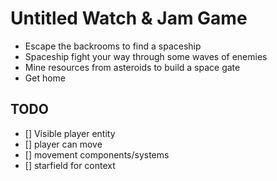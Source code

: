 # Untitled Watch & Jam Game

- Escape the backrooms to find a spaceship
- Spaceship fight your way through some waves of enemies
- Mine resources from asteroids to build a space gate
- Get home


## TODO
- [] Visible player entity
- [] player can move
 - [] movement components/systems
 - [] starfield for context
